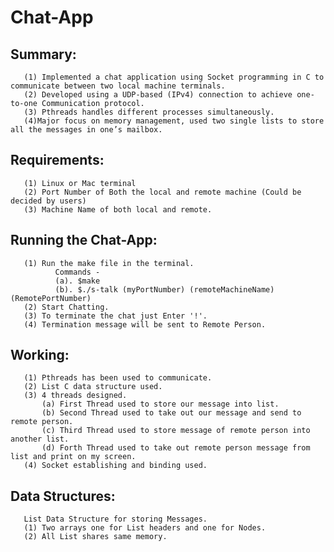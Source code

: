 # Chat-App
## Summary:
       (1) Implemented a chat application using Socket programming in C to communicate between two local machine terminals.
       (2) Developed using a UDP-based (IPv4) connection to achieve one-to-one Communication protocol.
       (3) Pthreads handles different processes simultaneously.
       (4)Major focus on memory management, used two single lists to store all the messages in one’s mailbox.

## Requirements:  

       (1) Linux or Mac terminal
       (2) Port Number of Both the local and remote machine (Could be decided by users)
       (3) Machine Name of both local and remote.

## Running the Chat-App:

       (1) Run the make file in the terminal. 
              Commands -
              (a). $make
              (b). $./s-talk (myPortNumber) (remoteMachineName) (RemotePortNumber)
       (2) Start Chatting.
       (3) To terminate the chat just Enter '!'.
       (4) Termination message will be sent to Remote Person.

## Working:

       (1) Pthreads has been used to communicate.
       (2) List C data structure used. 
       (3) 4 threads designed.
           (a) First Thread used to store our message into list.
           (b) Second Thread used to take out our message and send to remote person.
           (c) Third Thread used to store message of remote person into another list.
           (d) Forth Thread used to take out remote person message from list and print on my screen.
       (4) Socket establishing and binding used.

## Data Structures:

       List Data Structure for storing Messages.
       (1) Two arrays one for List headers and one for Nodes.
       (2) All List shares same memory.
